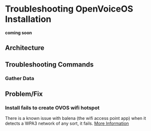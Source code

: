# Troubleshooting OpenVoiceOS Installation
**coming soon**

## Architecture

## Troubleshooting Commands

### Gather Data

## Problem/Fix
### Install fails to create OVOS wifi hotspot 
There is a known issue with balena (the wifi access point app) when it detects a WPA3 network of any sort, it fails.
[More Information](https://github.com/balena-os/wifi-connect/issues/416)